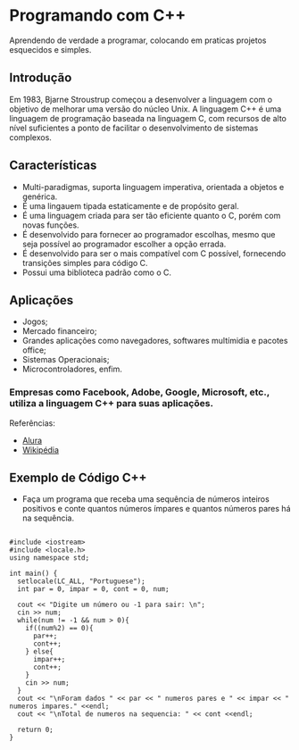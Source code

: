# Programando com C++
Aprendendo de verdade a programar, colocando em praticas projetos esquecidos e simples.

## Introdução
Em 1983, Bjarne Stroustrup começou a desenvolver a linguagem com o objetivo de melhorar uma versão do núcleo Unix. A linguagem C++ é uma linguagem de programação baseada na linguagem C, com recursos de alto nível suficientes a ponto de facilitar o desenvolvimento de sistemas complexos.
    
## Características
* Multi-paradigmas, suporta  linguagem imperativa, orientada a objetos e genérica.
* É uma lingauem tipada estaticamente e de propósito geral. 
* É uma linguagem criada para ser tão eficiente quanto o C, porém com novas funções.
* É desenvolvido para fornecer ao programador escolhas, mesmo que seja possível ao programador escolher a opção errada.
* É desenvolvido para ser o mais compatível com C possível, fornecendo transições simples para código C.
* Possui uma biblioteca padrão como o C.

## Aplicações
* Jogos;
* Mercado financeiro;
* Grandes aplicações como navegadores, softwares multímidia e pacotes office;
* Sistemas Operacionais;
* Microcontroladores, enfim.

### Empresas como Facebook, Adobe, Google, Microsoft, etc., utiliza a linguagem C++ para suas aplicações.

Referências:
* [Alura](https://www.alura.com.br/artigos/formacao-linguagem-c-plus-plus)
* [Wikipédia](https://pt.wikipedia.org/wiki/C%2B%2B)

## Exemplo de Código C++
* Faça um programa que receba uma sequência de números inteiros positivos e conte quantos números ímpares e quantos números pares há na sequência.
```

#include <iostream>
#include <locale.h>
using namespace std;

int main() {
  setlocale(LC_ALL, "Portuguese");
  int par = 0, impar = 0, cont = 0, num;

  cout << "Digite um número ou -1 para sair: \n";
  cin >> num;
  while(num != -1 && num > 0){
    if((num%2) == 0){
      par++;
      cont++;
    } else{
      impar++;
      cont++;
    } 
    cin >> num;
  }
  cout << "\nForam dados " << par << " numeros pares e " << impar << " numeros impares." <<endl;
  cout << "\nTotal de numeros na sequencia: " << cont <<endl;
  
  return 0;
}
```
